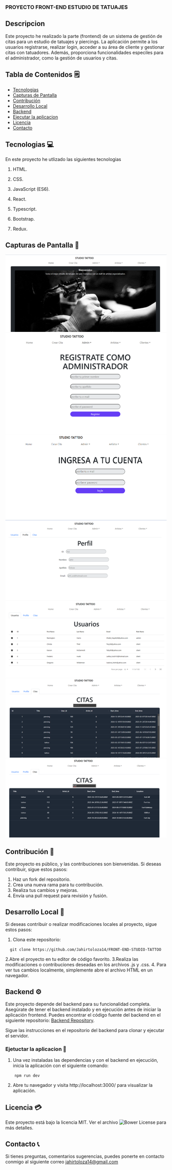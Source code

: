 ### PROYECTO FRONT-END  ESTUDIO DE TATUAJES 


## Descripcion 

Este proyecto he realizado la parte (frontend) de un sistema de gestión de citas para un estudio de tatuajes y piercings. La aplicación permite a los usuarios registrarse, realizar login, acceder a su área de cliente y gestionar citas con tatuadores. Además, proporciona funcionalidades especiles para el administrador, como la gestión de usuarios y citas.


## Tabla de Contenidos 🗒️
- [Tecnologias](#capturas-de-pantalla)
- [Capturas de Pantalla](#capturas-de-pantalla)
- [Contribución](#contribución)
- [Desarrollo Local](#desarrollo-local)
- [Backend](#backend)
- [Ejecutar la aplicacion](#ejecutar-la-aplicacion)
- [Licencia](#licencia)
- [Contacto](#contacto)




## Tecnologias 💻

En este proyecto he utlizado las siguientes tecnologias 

1. HTML.

2. CSS.

3. JavaScript (ES6).

4. React.

5. Typescript.

6. Bootstrap.

7. Redux.


## Capturas de Pantalla 📸
![Inicio](./images/home.png)
![Registro](./images/Register.png)
![Login](./images/login.png)
![Perfil](./images/profile.png)
![Usuarios](./images/users.png)
![Citas](./images/appointments.png)
![Search](./images/search.png)








## Contribución 💬
Este proyecto es público, y las contribuciones son bienvenidas. Si deseas contribuir, sigue estos pasos:

1. Haz un fork del repositorio.
2. Crea una nueva rama para tu contribución.
3. Realiza tus cambios y mejoras.
4. Envía una pull request para revisión y fusión.


## Desarrollo Local 🔨
Si deseas contribuir o realizar modificaciones locales al proyecto, sigue estos pasos:
1. Clona este repositorio:
```
  git clone https://github.com/Jahirtoloza14/FRONT-END-STUDIO-TATTOO
```
2.Abre el proyecto en tu editor de código favorito.
3.Realiza las modificaciones o contribuciones deseadas en los archivos .js y .css. 
4. Para ver tus cambios localmente, simplemente abre el archivo HTML en un navegador.

## Backend ⚙️
Este proyecto depende del backend para su funcionalidad completa. Asegúrate de tener el backend instalado y en ejecución antes de iniciar la aplicación frontend. Puedes encontrar el código fuente del backend en el siguiente repositorio: [Backend Repository](https://github.com/Jahirtoloza14/BACK-END-STUDIO-TATTOO).

Sigue las instrucciones en el repositorio del backend para clonar y ejecutar el servidor.

### Ejetuctar la aplicacion 📌
1. Una vez instaladas las dependencias y con el backend en ejecución, inicia la aplicación con el siguiente comando:
```
    npm run dev
```
2. Abre tu navegador y visita http://localhost:3000/ para visualizar la aplicación.

## Licencia 💳

Este proyecto está bajo la licencia MIT. Ver el archivo ![Bower License](https://img.shields.io/bower/l/bootstrap)  para más detalles.

## Contacto 📞
Si tienes preguntas, comentarios sugerencias, puedes ponerte en contacto conmigo al siguiente correo jahirtoloza14@gmail.com 


